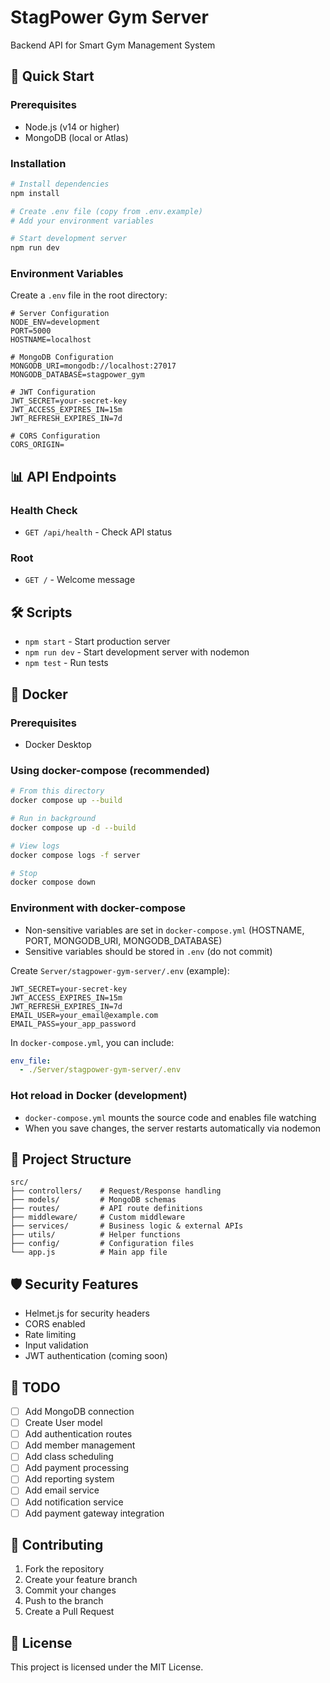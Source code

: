 # StagPower Gym Server

Backend API for Smart Gym Management System

## 🚀 Quick Start

### Prerequisites
- Node.js (v14 or higher)
- MongoDB (local or Atlas)

### Installation
```bash
# Install dependencies
npm install

# Create .env file (copy from .env.example)
# Add your environment variables

# Start development server
npm run dev
```

### Environment Variables
Create a `.env` file in the root directory:
```env
# Server Configuration
NODE_ENV=development
PORT=5000
HOSTNAME=localhost

# MongoDB Configuration
MONGODB_URI=mongodb://localhost:27017
MONGODB_DATABASE=stagpower_gym

# JWT Configuration
JWT_SECRET=your-secret-key
JWT_ACCESS_EXPIRES_IN=15m
JWT_REFRESH_EXPIRES_IN=7d

# CORS Configuration
CORS_ORIGIN=
```

## 📊 API Endpoints

### Health Check
- `GET /api/health` - Check API status

### Root
- `GET /` - Welcome message

## 🛠️ Scripts
- `npm start` - Start production server
- `npm run dev` - Start development server with nodemon
- `npm test` - Run tests

## 🐳 Docker

### Prerequisites
- Docker Desktop

### Using docker-compose (recommended)
```bash
# From this directory
docker compose up --build

# Run in background
docker compose up -d --build

# View logs
docker compose logs -f server

# Stop
docker compose down
```

### Environment with docker-compose
- Non-sensitive variables are set in `docker-compose.yml` (HOSTNAME, PORT, MONGODB_URI, MONGODB_DATABASE)
- Sensitive variables should be stored in `.env` (do not commit)

Create `Server/stagpower-gym-server/.env` (example):
```env
JWT_SECRET=your-secret-key
JWT_ACCESS_EXPIRES_IN=15m
JWT_REFRESH_EXPIRES_IN=7d
EMAIL_USER=your_email@example.com
EMAIL_PASS=your_app_password
```

In `docker-compose.yml`, you can include:
```yaml
env_file:
  - ./Server/stagpower-gym-server/.env
```

### Hot reload in Docker (development)
- `docker-compose.yml` mounts the source code and enables file watching
- When you save changes, the server restarts automatically via nodemon

## 📁 Project Structure
```
src/
├── controllers/    # Request/Response handling
├── models/         # MongoDB schemas
├── routes/         # API route definitions
├── middleware/     # Custom middleware
├── services/       # Business logic & external APIs
├── utils/          # Helper functions
├── config/         # Configuration files
└── app.js          # Main app file
```

## 🛡️ Security Features
- Helmet.js for security headers
- CORS enabled
- Rate limiting
- Input validation
- JWT authentication (coming soon)

## 📝 TODO
- [ ] Add MongoDB connection
- [ ] Create User model
- [ ] Add authentication routes
- [ ] Add member management
- [ ] Add class scheduling
- [ ] Add payment processing
- [ ] Add reporting system
- [ ] Add email service
- [ ] Add notification service
- [ ] Add payment gateway integration

## 🤝 Contributing
1. Fork the repository
2. Create your feature branch
3. Commit your changes
4. Push to the branch
5. Create a Pull Request

## 📄 License
This project is licensed under the MIT License.
